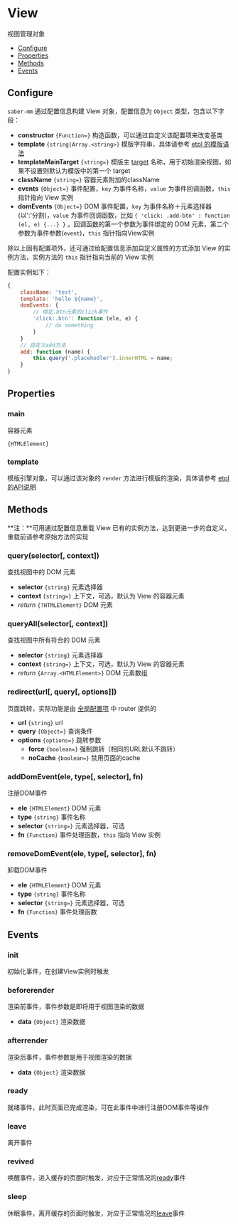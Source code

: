 View
===

视图管理对象

* [Configure](#configure)
* [Properties](#properties)
* [Methods](#methods)
* [Events](#events)

## Configure

`saber-mm` 通过配置信息构建 View 对象，配置信息为 `Object` 类型，包含以下字段：

* **constructor** `{Function=}` 构造函数，可以通过自定义该配置项来改变基类
* **template** `{string|Array.<string>}` 模版字符串，具体请参考 [etpl 的模版语法](https://github.com/ecomfe/etpl/blob/master/doc/syntax.md)
* **templateMainTarget** `{string=}` 模版主 [target](https://github.com/ecomfe/etpl/blob/master/doc/syntax.md#target) 名称，用于初始渲染视图，如果不设置则默认为模版中的第一个 target
* **className** `{string=}` 容器元素附加的className
* **events** `{Object=}` 事件配置，`key` 为事件名称，`value` 为事件回调函数，`this` 指针指向 View 实例
* **domEvents** `{Object=}` DOM 事件配置，`key` 为事件名称＋元素选择器(以':'分割)，`value` 为事件回调函数，比如 `{ 'click: .add-btn' : function (el, e) {...} }` 。回调函数的第一个参数为事件绑定的 DOM 元素，第二个参数为事件参数(`event`)，`this` 指针指向View实例

除以上固有配置项外，还可通过给配置信息添加自定义属性的方式添加 View 的实例方法，实例方法的 `this` 指针指向当前的 View 实例

配置实例如下：

```js
{
    className: 'test',
    template: 'hello ${name}',
    domEvents: {
        // 绑定.btn元素的click事件
        'click:.btn': function (ele, e) {
            // do something
        }
    }
    // 自定义add方法
    add: function (name) {
        this.query('.placehodler').innerHTML = name;
    }
}
```

## Properties

### main

容器元素

`{HTMLElement}`

### template

模版引擎对象，可以通过该对象的 `render` 方法进行模版的渲染，具体请参考 [etpl 的API说明](https://github.com/ecomfe/etpl/blob/master/doc/api.md)

## Methods

**注：**可用通过配置信息重载 View 已有的实例方法，达到更进一步的自定义，重载前请参考原始方法的实现

### query(selector[, context])

查找视图中的 DOM 元素

* **selector** `{string}` 元素选择器
* **context** `{string=}` 上下文，可选，默认为 View 的容器元素
* _return_ `{?HTMLElement}` DOM 元素

### queryAll(selector[, context])

查找视图中所有符合的 DOM 元素

* **selector** `{string}` 元素选择器
* **context** `{string=}` 上下文，可选，默认为 View 的容器元素
* _return_ `{Array.<HTMLElement>}` DOM 元素数组

### redirect(url[, query[, options]])

页面跳转，实际功能是由 [全局配置项](../README.md#config) 中 router 提供的

* **url** `{string}` url
* **query** `{Object=}` 查询条件
* **options** `{options=}` 跳转参数
    * **force** `{boolean=}` 强制跳转（相同的URL默认不跳转）
    * **noCache** `{boolean=}` 禁用页面的cache

### addDomEvent(ele, type[, selector], fn)

注册DOM事件

* **ele** `{HTMLElement}` DOM 元素
* **type** `{string}` 事件名称
* **selector** `{string=}` 元素选择器，可选
* **fn** `{Function}` 事件处理函数，`this` 指向 View 实例

### removeDomEvent(ele, type[, selector], fn)

卸载DOM事件

* **ele** `{HTMLElement}` DOM 元素
* **type** `{string}` 事件名称
* **selector** `{string=}` 元素选择器，可选
* **fn** `{Function}` 事件处理函数

## Events

### init

初始化事件，在创建View实例时触发

### beforerender

渲染前事件，事件参数是即将用于视图渲染的数据

* **data** `{Object}` 渲染数据

### afterrender

渲染后事件，事件参数是用于视图渲染的数据

* **data** `{Object}` 渲染数据

### ready

就绪事件，此时页面已完成渲染，可在此事件中进行注册DOM事件等操作

### leave

离开事件

### revived

唤醒事件，进入缓存的页面时触发，对应于正常情况的[ready](#ready)事件

### sleep 

休眠事件，离开缓存的页面时触发，对应于正常情况的[leave](#leave)事件
